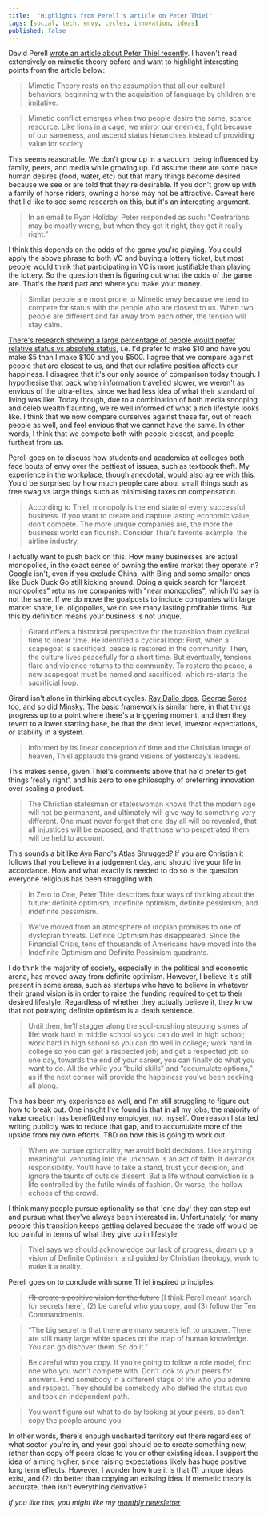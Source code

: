 ```yaml
---
title:  "Highlights from Perell's article on Peter Thiel"
tags: [social, tech, envy, cycles, innovation, ideas]
published: false
---
```


David Perell [wrote an article about Peter Thiel recently](https://www.perell.com/blog/peter-thiel "Perell"). I haven't read extensively on mimetic theory before and want to highlight interesting points from the article below:

> Mimetic Theory rests on the assumption that all our cultural behaviors, beginning with the acquisition of language by children are imitative. 

> Mimetic conflict emerges when two people desire the same, scarce resource. Like lions in a cage, we mirror our enemies, fight because of our sameness, and ascend status hierarchies instead of providing value for society

This seems reasonable. We don't grow up in a vacuum, being influenced by family, peers, and media while growing up. I'd assume there are some base human desires (food, water, etc) but that many things become desired because we see or are told that they're desirable. If you don't grow up with a family of horse riders, owning a horse may not be attractive. Caveat here that I'd like to see some research on this, but it's an interesting argument. 

> In an email to Ryan Holiday, Peter responded as such: “Contrarians may be mostly wrong, but when they get it right, they get it really right.”

I think this depends on the odds of the game you're playing. You could apply the above phrase to both VC and buying a lottery ticket, but most people would think that participating in VC is more justifiable than playing the lottery. So the question then is figuring out what the odds of the game are. That's the hard part and where you make your money.

> Similar people are most prone to Mimetic envy because we tend to compete for status with the people who are closest to us. When two people are different and far away from each other, the tension will stay calm. 

[There's research showing a large percentage of people would prefer relative status vs absolute status](https://www.albany.edu/~gs149266/Solnick%20&%20Hemenway%20(1998)%20-%20Positional%20concerns.pdf "positional"), i.e. I'd prefer to make $10 and have you make $5 than I make $100 and you $500. I agree that we compare against people that are closest to us, and that our relative position affects our happiness. I disagree that it's our only source of comparison today though. I hypothesise that back when information travelled slower, we weren't as envious of the ultra-elites, since we had less idea of what their standard of living was like. Today though, due to a combination of both media snooping and celeb wealth flaunting, we're well informed of what a rich lifestyle looks like. I think that we now compare ourselves against these far, out of reach people as well, and feel envious that we cannot have the same. In other words, I think that we compete both with people closest, and people furthest from us. 

Perell goes on to discuss how students and academics at colleges both face bouts of envy over the pettiest of issues, such as textbook theft. My experience in the workplace, though anecdotal, would also agree with this. You'd be surprised by how much people care about small things such as free swag vs large things such as minimising taxes on compensation.

> According to Thiel, monopoly is the end state of every successful business. If you want to create and capture lasting economic value, don’t compete. The more unique companies are, the more the business world can flourish. Consider Thiel’s favorite example: the airline industry. 

I actually want to push back on this. How many businesses are actual monopolies, in the exact sense of owning the entire market they operate in? Google isn't, even if you exclude China, with Bing and some smaller ones like Duck Duck Go still kicking around. Doing a quick search for "largest monopolies" returns me companies with "near monopolies", which I'd say is not the same. If we do move the goalposts to include companies with large market share, i.e. oligopolies, we do see many lasting profitable firms. But this by definition means your business is not unique. 

> Girard offers a historical perspective for the transition from cyclical time to linear time. He identified a cyclical loop: First, when a scapegoat is sacrificed, peace is restored in the community. Then, the culture lives peacefully for a short time. But eventually, tensions flare and violence returns to the community. To restore the peace, a new scapegoat must be named and sacrificed, which re-starts the sacrificial loop. 

Girard isn't alone in thinking about cycles. [Ray Dalio does](https://economicprinciples.org/ "Dalio"), [George Soros too,](https://www.georgesoros.com/2014/01/13/fallibility-reflexivity-and-the-human-uncertainty-principle-2/ "Soros") and so did [Minsky](https://en.wikipedia.org/wiki/Minsky_moment "Minsky"). The basic framework is similar here, in that things progress up to a point where there's a triggering moment, and then they revert to a lower starting base, be that the debt level, investor expectations, or stability in a system. 

> Informed by its linear conception of time and the Christian image of heaven, Thiel applauds the grand visions of yesterday’s leaders.

This makes sense, given Thiel's comments above that he'd prefer to get things 'really right', and his zero to one philosophy of preferring innovation over scaling a product. 

> The Christian statesman or stateswoman knows that the modern age will not be permanent, and ultimately will give way to something very different. One must never forget that one day all will be revealed, that all injustices will be exposed, and that those who perpetrated them will be held to account.

This sounds a bit like Ayn Rand's Atlas Shrugged? If you are Christian it follows that you believe in a judgement day, and should live your life in accordance. How and what exactly is needed to do so is the question everyone religious has been struggling with.

> In Zero to One, Peter Thiel describes four ways of thinking about the future: definite optimism, indefinite optimism, definite pessimism, and indefinite pessimism.

> We’ve moved from an atmosphere of utopian promises to one of dystopian threats. Definite Optimism has disappeared. Since the Financial Crisis, tens of thousands of Americans have moved into the Indefinite Optimism and Definite Pessimism quadrants. 

I do think the majority of society, especially in the political and economic arena, has moved away from definite optimism. However, I believe it's still present in some areas, such as startups who have to believe in whatever their grand vision is in order to raise the funding required to get to their desired lifestyle. Regardless of whether they actually believe it, they know that not potraying definite optimism is a death sentence.

> Until then, he’ll stagger along the soul-crushing stepping stones of life: work hard in middle school so you can do well in high school; work hard in high school so you can do well in college; work hard in college so you can get a respected job; and get a respected job so one day, towards the end of your career, you can finally do what you want to do. All the while you “build skills” and “accumulate options,” as if the next corner will provide the happiness you’ve been seeking all along. 

This has been my experience as well, and I'm still struggling to figure out how to break out. One insight I've found is that in all my jobs, the majority of value creation has benefitted my employer, not myself. One reason I started writing publicly was to reduce that gap, and to accumulate more of the upside from my own efforts. TBD on how this is going to work out. 

> When we pursue optionality, we avoid bold decisions. Like anything meaningful, venturing into the unknown is an act of faith. It demands responsibility. You‘ll have to take a stand, trust your decision, and ignore the taunts of outside dissent. But a life without conviction is a life controlled by the futile winds of fashion. Or worse, the hollow echoes of the crowd.

I think many people pursue optionality so that 'one day' they can step out and pursue what they've always been interested in. Unfortunately, for many people this transition keeps getting delayed becuase the trade off would be too painful in terms of what they give up in lifestyle. 

> Thiel says we should acknowledge our lack of progress, dream up a vision of Definite Optimism, and guided by Christian theology, work to make it a reality.

Perell goes on to conclude with some Thiel inspired principles:

> ~~(1) create a positive vision for the future~~ \[I think Perell meant search for secrets here\], (2) be careful who you copy, and (3) follow the Ten Commandments. 

> “The big secret is that there are many secrets left to uncover. There are still many large white spaces on the map of human knowledge. You can go discover them. So do it."

> Be careful who you copy. If you’re going to follow a role model, find one who you won’t compete with. Don’t look to your peers for answers. Find somebody in a different stage of life who you admire and respect. They should be somebody who defied the status quo and took an independent path.

> You won’t figure out what to do by looking at your peers, so don’t copy the people around you.

In other words, there's enough uncharted territory out there regardless of what sector you're in, and your goal should be to create something new, rather than copy off peers close to you or other existing ideas. I support the idea of aiming higher, since raising expectations likely has huge positive long term effects. However, I wonder how true it is that (1) unique ideas exist, and (2) do better than copying an existing idea. If memetic theory is accurate, then isn't everything derivative?  

*If you like this, you might like my [monthly newsletter](https://avoidboringpeople.substack.com/ "ABP")*
